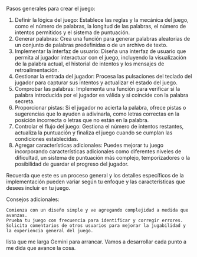 Pasos generales para crear el juego:

1. Definir la lógica del juego: Establece las reglas y la mecánica del juego, como el número de palabras, la longitud de las palabras, el número de intentos permitidos y el sistema de puntuación.
1. Generar palabras: Crea una función para generar palabras aleatorias de un conjunto de palabras predefinidas o de un archivo de texto.
1. Implementar la interfaz de usuario: Diseña una interfaz de usuario que permita al jugador interactuar con el juego, incluyendo la visualización de la palabra actual, el historial de intentos y los mensajes de retroalimentación.
1. Gestionar la entrada del jugador: Procesa las pulsaciones del teclado del jugador para capturar sus intentos y actualizar el estado del juego.
1. Comprobar las palabras: Implementa una función para verificar si la palabra introducida por el jugador es válida y si coincide con la palabra secreta.
1. Proporcionar pistas: Si el jugador no acierta la palabra, ofrece pistas o sugerencias que lo ayuden a adivinarla, como letras correctas en la posición incorrecta o letras que no están en la palabra.
1. Controlar el flujo del juego: Gestiona el número de intentos restantes, actualiza la puntuación y finaliza el juego cuando se cumplan las condiciones establecidas.
1. Agregar características adicionales: Puedes mejorar tu juego incorporando características adicionales como diferentes niveles de dificultad, un sistema de puntuación más complejo, temporizadores o la posibilidad de guardar el progreso del jugador.

Recuerda que este es un proceso general y los detalles específicos de la implementación pueden variar según tu enfoque y las características que desees incluir en tu juego.

Consejos adicionales:

    Comienza con un diseño simple y ve agregando complejidad a medida que avanzas.
    Prueba tu juego con frecuencia para identificar y corregir errores.
    Solicita comentarios de otros usuarios para mejorar la jugabilidad y la experiencia general del juego.

lista que me larga Gemini para arrancar. Vamos a desarrollar cada punto a me dida que avance la cosa.
